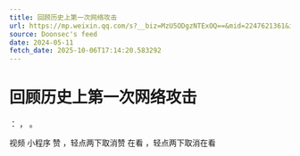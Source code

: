 ```yaml
---
title: 回顾历史上第一次网络攻击
url: https://mp.weixin.qq.com/s?__biz=MzU5ODgzNTExOQ==&mid=2247621361&idx=1&sn=53ec4f07d1385db11bc1e82732629c23
source: Doonsec's feed
date: 2024-05-11
fetch_date: 2025-10-06T17:14:20.583292
---
```


# 回顾历史上第一次网络攻击

：
，
。

视频
小程序
赞
，轻点两下取消赞
在看
，轻点两下取消在看